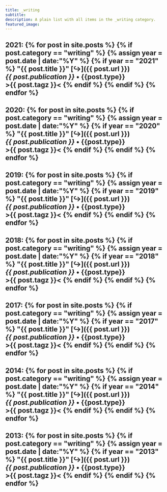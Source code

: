 ```yaml
---
title: _writing
subtitle:
description: A plain list with all items in the _writing category.
featured_image:
---
```


2021:
{% for post in site.posts %}
  {% if post.category == "writing" %}
      {% assign year = post.date | date:"%Y" %}
      {% if year == "2021" %}
**"{{ post.title }}"** [&#8618;]({{ post.url }}) <br>
_{{ post.publication }}_ • {{post.type}} <br> >{{ post.tagz }}<
      {% endif %}
  {% endif %}
{% endfor %}
---
2020:
{% for post in site.posts %}
  {% if post.category == "writing" %}
      {% assign year = post.date | date:"%Y" %}
      {% if year == "2020" %}
**"{{ post.title }}"** [&#8618;]({{ post.url }}) <br>
_{{ post.publication }}_ • {{post.type}} <br> >{{ post.tagz }}<
      {% endif %}
  {% endif %}
{% endfor %}
---
2019:
{% for post in site.posts %}
  {% if post.category == "writing" %}
      {% assign year = post.date | date:"%Y" %}
      {% if year == "2019" %}
**"{{ post.title }}"** [&#8618;]({{ post.url }}) <br>
_{{ post.publication }}_ • {{post.type}} <br> >{{ post.tagz }}<
      {% endif %}
  {% endif %}
{% endfor %}
---
2018:
{% for post in site.posts %}
  {% if post.category == "writing" %}
      {% assign year = post.date | date:"%Y" %}
      {% if year == "2018" %}
**"{{ post.title }}"** [&#8618;]({{ post.url }}) <br>
_{{ post.publication }}_ • {{post.type}} <br> >{{ post.tagz }}<
      {% endif %}
  {% endif %}
{% endfor %}
---
2017:
{% for post in site.posts %}
  {% if post.category == "writing" %}
      {% assign year = post.date | date:"%Y" %}
      {% if year == "2017" %}
**"{{ post.title }}"** [&#8618;]({{ post.url }}) <br>
_{{ post.publication }}_ • {{post.type}} <br> >{{ post.tagz }}<
      {% endif %}
  {% endif %}
{% endfor %}
---
2014:
{% for post in site.posts %}
  {% if post.category == "writing" %}
      {% assign year = post.date | date:"%Y" %}
      {% if year == "2014" %}
**"{{ post.title }}"** [&#8618;]({{ post.url }}) <br>
_{{ post.publication }}_ • {{post.type}} <br> >{{ post.tagz }}<
      {% endif %}
  {% endif %}
{% endfor %}
---
2013:
{% for post in site.posts %}
  {% if post.category == "writing" %}
      {% assign year = post.date | date:"%Y" %}
      {% if year == "2013" %}
**"{{ post.title }}"** [&#8618;]({{ post.url }}) <br>
_{{ post.publication }}_ • {{post.type}} <br> >{{ post.tagz }}<
      {% endif %}
  {% endif %}
{% endfor %}
---
